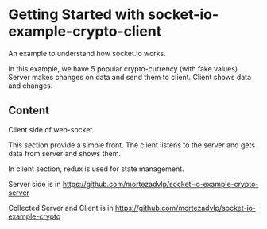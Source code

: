 # Getting Started with socket-io-example-crypto-client

An example to understand how socket.io works.

In this example, we have 5 popular crypto-currency (with fake values). Server makes changes on data and send them to client. Client shows data and changes.

## Content
Client side of web-socket.

This section provide a simple front. The client listens to the server and gets data from server and shows them.

In client section, redux is used for state management.

Server side is in https://github.com/mortezadvlp/socket-io-example-crypto-server

Collected Server and Client is in https://github.com/mortezadvlp/socket-io-example-crypto
